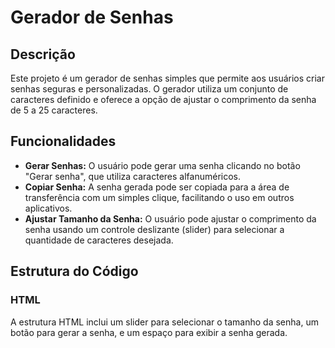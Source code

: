 # Gerador de Senhas

## Descrição
Este projeto é um gerador de senhas simples que permite aos usuários criar senhas seguras e personalizadas. O gerador utiliza um conjunto de caracteres definido e oferece a opção de ajustar o comprimento da senha de 5 a 25 caracteres.

## Funcionalidades
- **Gerar Senhas:** O usuário pode gerar uma senha clicando no botão "Gerar senha", que utiliza caracteres alfanuméricos.
- **Copiar Senha:** A senha gerada pode ser copiada para a área de transferência com um simples clique, facilitando o uso em outros aplicativos.
- **Ajustar Tamanho da Senha:** O usuário pode ajustar o comprimento da senha usando um controle deslizante (slider) para selecionar a quantidade de caracteres desejada.

## Estrutura do Código

### HTML
A estrutura HTML inclui um slider para selecionar o tamanho da senha, um botão para gerar a senha, e um espaço para exibir a senha gerada.
